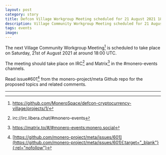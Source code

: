 ```yaml
---
layout: post
category: story
title: Defcon Village Workgroup Meeting scheduled for 21 August 2021 1800 UTC
description: Village Community Workgroup Meeting scheduled for 21 August 2021 1800 UTC on IRC and Matrix.
tags: events
image: 
---
```


The next Village Community Workgroup Meeting[^1] is scheduled to take place on Saturday, 21st of August 2021 at around 18:00 UTC.

The meeting should take place on IRC[^2] and Matrix[^3] in the #monero-events channels.

Read issue#601[^4] from the monero-project/meta Github repo for the proposed topics and related comments.

---

[^1]: https://github.com/MoneroSpace/defcon-cryptocurrency-village/projects/1/
[^2]: irc://irc.libera.chat/#monero-events
[^3]: https://matrix.to/#/#monero-events:monero.social
[^4]: [https://github.com/monero-project/meta/issues/601](https://github.com/monero-project/meta/issues/601){:target="_blank"}{:rel="nofollow"}
